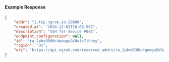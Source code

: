 <!-- Code generated for API Clients. DO NOT EDIT. -->

#### Example Response

```json
{
	"addr": "1.tcp.ngrok.io:20000",
	"created_at": "2024-12-01T10:05:56Z",
	"description": "SSH for device #001",
	"endpoint_configuration": null,
	"id": "ra_2pbvOR00c4qowguGVUuls7thhuy",
	"region": "us",
	"uri": "https://api.ngrok.com/reserved_addrs/ra_2pbvOR00c4qowguGVUuls7thhuy"
}
```
